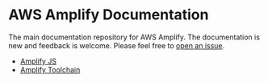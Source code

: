 # AWS Amplify Documentation

The main documentation repository for AWS Amplify. The documentation is new and feedback is welcome. Please feel free to [open an issue](https://github.com/aws-amplify/docs/issues/new).

 - [Amplify JS](https://aws-amplify.github.io/docs/js)
 - [Amplify Toolchain](https://aws-amplify.github.io/docs/cli)